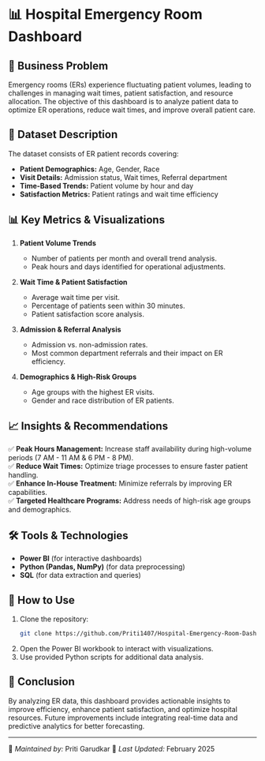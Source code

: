 # 📊 Hospital Emergency Room Dashboard

## 📌 Business Problem
Emergency rooms (ERs) experience fluctuating patient volumes, leading to challenges in managing wait times, patient satisfaction, and resource allocation. The objective of this dashboard is to analyze patient data to optimize ER operations, reduce wait times, and improve overall patient care.

## 📂 Dataset Description
The dataset consists of ER patient records covering:
- **Patient Demographics:** Age, Gender, Race
- **Visit Details:** Admission status, Wait times, Referral department
- **Time-Based Trends:** Patient volume by hour and day
- **Satisfaction Metrics:** Patient ratings and wait time efficiency

## 📊 Key Metrics & Visualizations
1. **Patient Volume Trends**
   - Number of patients per month and overall trend analysis.
   - Peak hours and days identified for operational adjustments.

2. **Wait Time & Patient Satisfaction**
   - Average wait time per visit.
   - Percentage of patients seen within 30 minutes.
   - Patient satisfaction score analysis.

3. **Admission & Referral Analysis**
   - Admission vs. non-admission rates.
   - Most common department referrals and their impact on ER efficiency.

4. **Demographics & High-Risk Groups**
   - Age groups with the highest ER visits.
   - Gender and race distribution of ER patients.

## 📈 Insights & Recommendations
✅ **Peak Hours Management:** Increase staff availability during high-volume periods (7 AM - 11 AM & 6 PM - 8 PM).  
✅ **Reduce Wait Times:** Optimize triage processes to ensure faster patient handling.  
✅ **Enhance In-House Treatment:** Minimize referrals by improving ER capabilities.  
✅ **Targeted Healthcare Programs:** Address needs of high-risk age groups and demographics.

## 🛠️ Tools & Technologies
- **Power BI** (for interactive dashboards)
- **Python (Pandas, NumPy)** (for data preprocessing)
- **SQL** (for data extraction and queries)

## 🚀 How to Use
1. Clone the repository:
   ```sh
   git clone https://github.com/Priti1407/Hospital-Emergency-Room-Dashboard.git
   ```
2. Open the Power BI workbook to interact with visualizations.
3. Use provided Python scripts for additional data analysis.

## 🏥 Conclusion
By analyzing ER data, this dashboard provides actionable insights to improve efficiency, enhance patient satisfaction, and optimize hospital resources. Future improvements include integrating real-time data and predictive analytics for better forecasting.

---
🔹 *Maintained by:* Priti Garudkar 
📅 *Last Updated:* February 2025
